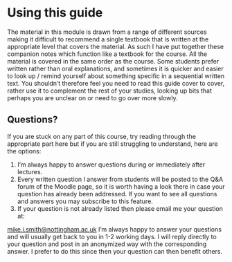# Using this guide

The material in this module is drawn from a range of different sources making it difficult to recommend a single textbook that is written at the appropriate level that covers the material. As such I have put together these companion notes which function like a textbook for the course. All the material is covered in the same order as the course. Some students prefer written rather than oral explanations, and sometimes it is quicker and easier to look up / remind yourself about something specific in a sequential written text. You shouldn’t therefore feel you need to read this guide cover to cover, rather use it to complement the rest of your studies, looking up bits that perhaps you are unclear on or need to go over more slowly.

## Questions?

If you are stuck on any part of this course, try reading through the appropriate part here but if you are still struggling to understand, here are the options:
1.	I’m always happy to answer questions during or immediately after lectures.
2.	Every written question I answer from students will be posted to the Q&A forum of the Moodle page, so it is worth having a look there in case your question has already been addressed. If you want to see all questions and answers you may subscribe to this feature.
3.	If your question is not already listed then please email me your question at: 

mike.i.smith@nottingham.ac.uk 
I’m always happy to answer your questions and will usually get back to you in 1-2 working days. I will reply directly to your question and post in an anonymized way with the corresponding answer. I prefer to do this since then your question can then benefit others.
